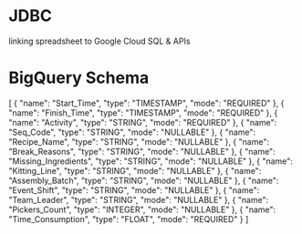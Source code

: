 # JDBC
linking spreadsheet to Google Cloud SQL &amp; APIs
# BigQuery Schema

[
    {
        "name": "Start_Time",
        "type": "TIMESTAMP",
        "mode": "REQUIRED"
    },
    {
        "name": "Finish_Time",
        "type": "TIMESTAMP",
        "mode": "REQUIRED"
    },
    {
        "name": "Activity",
        "type": "STRING",
        "mode": "REQUIRED"
    },
    {
        "name": "Seq_Code",
        "type": "STRING",
        "mode": "NULLABLE"
    },
    {
        "name": "Recipe_Name",
        "type": "STRING",
        "mode": "NULLABLE"
    },
    {
        "name": "Break_Reasons",
        "type": "STRING",
        "mode": "NULLABLE"
    },
    {
        "name": "Missing_Ingredients",
        "type": "STRING",
        "mode": "NULLABLE"
    },
    {
        "name": "Kitting_Line",
        "type": "STRING",
        "mode": "NULLABLE"
    },
    {
        "name": "Assembly_Batch",
        "type": "STRING",
        "mode": "NULLABLE"
    },
    {
        "name": "Event_Shift",
        "type": "STRING",
        "mode": "NULLABLE"
    },
    {
        "name": "Team_Leader",
        "type": "STRING",
        "mode": "NULLABLE"
    },
    {
        "name": "Pickers_Count",
        "type": "INTEGER",
        "mode": "NULLABLE"
    },
    {
        "name": "Time_Consumption",
        "type": "FLOAT",
        "mode": "REQUIRED"
    }
]
